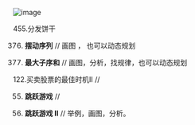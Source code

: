 ![image](https://user-images.githubusercontent.com/67401289/178138227-09644523-64b4-4820-9057-2b70a2f56709.png)

455.分发饼干    

376. **摆动序列**  //  画图 ， 也可以动态规划

53. **最大子序和**  // 画图，分析，找规律，也可以动态规划

122.买卖股票的最佳时机II  //

55. **跳跃游戏**  // 

378. **跳跃游戏 II**  // 举例，画图，分析。
